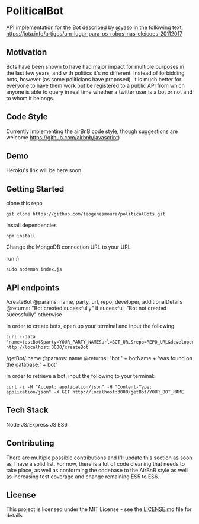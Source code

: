 # PoliticalBot

API implementation for the Bot described by @yaso in the following text:
https://jota.info/artigos/um-lugar-para-os-robos-nas-eleicoes-20112017

## Motivation

Bots have been shown to have had major impact for multiple purposes in the last few years, and with politics it's no different. Instead of forbidding bots, however (as some politicians have proposed), it is much better for everyone to have them work but be registered to a public API from which anyone is able to query in real time whether a twitter user is a bot or not and to whom it belongs.

## Code Style
Currently implementing the airBnB code style, though suggestions are welcome https://github.com/airbnb/javascript) 

## Demo
Heroku's link will be here soon 

## Getting Started

clone this repo
```
git clone https://github.com/teogenesmoura/politicalBots.git
``` 
Install dependencies
``` 
npm install 
``` 
Change the MongoDB connection URL to your URL

run :)
``` 
sudo nodemon index.js
```

## API endpoints

/createBot
@params: name, party, url, repo, developer, additionalDetails
@returns: "Bot created sucessfully" if sucessful, "Bot not created sucessfully" otherwise

In order to create bots, open up your terminal and input the following:

``` 
curl --data "name=testBot&party=YOUR_PARTY_NAME&url=BOT_URL&repo=REPO_URL&developer=DEVELOPER_NAME&additionalDetails=ADD_DETAILS" http://localhost:3000/createBot
```

/getBot/:name
@params: name
@returns: "bot ' + botName + 'was found on the database:' + bot"

In order to retrieve a bot, input the following to your terminal:

```
curl -i -H "Accept: application/json" -H "Content-Type: application/json" -X GET http://localhost:3000/getBot/YOUR_BOT_NAME
```

## Tech Stack
Node JS/Express JS
ES6 

## Contributing

There are multiple possible contributions and I'll update this section as soon as I have a solid list. For now, there is a lot of code cleaning that needs to take place, as well as conforming the codebase to the AirBnB style as well as 
increasing test coverage and change remaining ES5 to ES6.

## License

This project is licensed under the MIT License - see the [LICENSE.md](LICENSE.md) file for details


